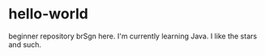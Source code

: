 # hello-world
beginner repository
brSgn here. I'm currently learning Java. I like the stars and such.
